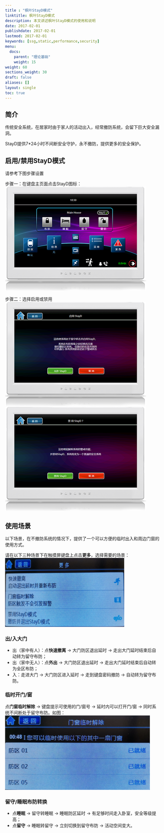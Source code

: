 ```yaml
---
title : "枫叶StayD模式"
linktitle: 枫叶StayD模式
description: 本文讲述枫叶StayD模式的使用和说明
date: 2017-02-01
publishdate: 2017-02-01
lastmod: 2017-02-01
keywords: [ssg,static,performance,security]
menu:
  docs:
    parent: "理论基础"
    weight: 15
weight: 60
sections_weight: 30
draft: false
aliases: []
layout: single
toc: true
---
```


## 简介

传统安全系统，在居家时由于家人的活动出入，经常撤防系统，会留下巨大安全漏洞。

StayD提供7*24小时不间断安全守护，永不撤防，提供更多的安全保护。

## 启用/禁用StayD模式

请参考下图步骤设置

步骤一：在键盘主页面点击StayD图标：
![stayd模式主页](images/tm50-tm70-stayd-home.png)

步骤二：选择启用或禁用
![启用stayd模式](images/tm50-tm70-stayd-enable.png)
![禁用stayd模式](images/tm50-tm70-stayd-disable.png)

## 使用场景

以下场景，在不撤防系统的情况下，提供了一个可以方便的临时出入和周边门窗的使用方式。

请在以下三种场景下在触摸屏键盘上点击**更多**，选择需要的场景：
![stayd模式场景](images/tm50-tm70-stayd-select.png)

### 出/入大门

- 出（家中有人）：点**快速撤离** → 大门防区退出延时 → 走出大门延时结束后自动转为留守布防；
- 出（家中无人）：点**外出** → 大门防区退出延时 → 走出大门延时结束后自动转为全区布防；
- 入：走进大门 → 大门防区进入延时 → 走到键盘密码撤防 → 自动转为留守布防。

### 临时开门/窗

点**门窗临时解除** → 键盘提示可使用的门/窗号 → 延时内可以打开门/窗 → 同时系统不间断处于留守布防。如图：
![stayd模式场景](images/tm50-tm70-stayd-window.png)

### 留守/睡眠布防转换

- 点**睡眠** → 留守转睡眠 → 睡眠防区延时 → 有足够时间走入卧室，安全等级提高；
- 点**留守** → 睡眠转留守 → 立刻切换到留守布防 → 活动空间变大。
